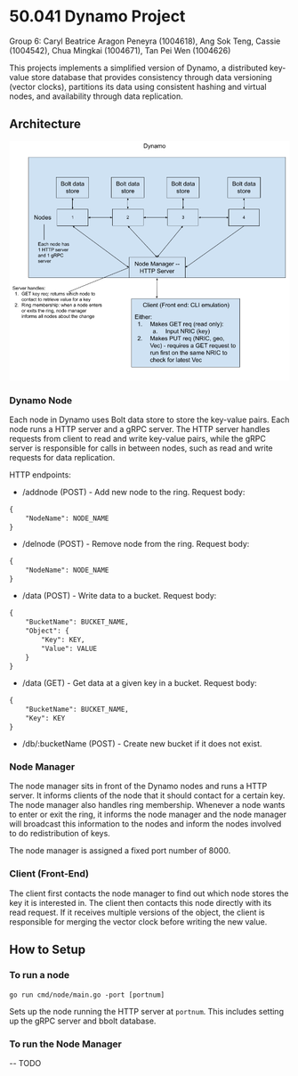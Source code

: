 # 50.041 Dynamo Project
Group 6: Caryl Beatrice Aragon Peneyra (1004618), Ang Sok Teng, Cassie (1004542), Chua Mingkai (1004671), Tan Pei Wen (1004626)

This projects implements a simplified version of Dynamo, a distributed key-value store database that provides consistency through data versioning (vector clocks), partitions its data using consistent hashing and virtual nodes, and availability through data replication.

## Architecture
![Image architecture](img/architecture.png)

### Dynamo Node
Each node in Dynamo uses Bolt data store to store the key-value pairs. Each node runs a HTTP server and a gRPC server. The HTTP server handles requests from client to read and write key-value pairs, while the gRPC server is responsible for calls in between nodes, such as read and write requests for data replication.

HTTP endpoints:
* /addnode (POST) - Add new node to the ring. Request body:
```
{
    "NodeName": NODE_NAME
}
```
* /delnode (POST) - Remove node from the ring. Request body:
```
{
    "NodeName": NODE_NAME
}
```
* /data (POST) - Write data to a bucket. Request body:
```
{
	"BucketName": BUCKET_NAME,
	"Object": {
        "Key": KEY,
        "Value": VALUE
    }
}
```
* /data (GET) - Get data at a given key in a bucket. Request body:
```
{
	"BucketName": BUCKET_NAME,
	"Key": KEY
}
```
* /db/:bucketName (POST) - Create new bucket if it does not exist.

### Node Manager
The node manager sits in front of the Dynamo nodes and runs a HTTP server. It informs clients of the node that it should contact for a certain key. The node manager also handles ring membership. Whenever a node wants to enter or exit the ring, it informs the node manager and the node manager will broadcast this information to the nodes and inform the nodes involved to do redistribution of keys. 

The node manager is assigned a fixed port number of 8000.

### Client (Front-End)
The client first contacts the node manager to find out which node stores the key it is interested in. The client then contacts this node directly with its read request. If it receives multiple versions of the object, the client is responsible for merging the vector clock before writing the new value.

## How to Setup
### To run a node
`go run cmd/node/main.go -port [portnum]`

Sets up the node running the HTTP server at `portnum`. This includes setting up the gRPC server and bbolt database.

### To run the Node Manager
-- TODO